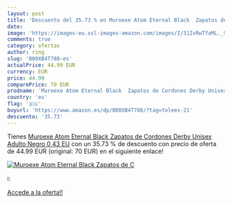 ```yaml
---
layout: post
title: 'Descuento del 35.73 % en Muroexe Atom Eternal Black  Zapatos de C'
date: 
image: 'https://images-eu.ssl-images-amazon.com/images/I/31IvRwTfaML._SL200_.jpg'
comments: true
category: ofertas
author: ring
slug: 'B00XB4T788-es'
actualPrice: 44.99 EUR
currency: EUR
price: 44.99
comparePrice: 70 EUR
prodname: 'Muroexe Atom Eternal Black  Zapatos de Cordones Derby Unisex Adulto  Negro 0  43 EU'
country: 'es'
flag: '🇪🇸'
buyurl: 'https://www.amazon.es/dp/B00XB4T788/?tag=tolees-21'
descuento: '35.73'
---
```


Tienes [Muroexe Atom Eternal Black  Zapatos de Cordones Derby Unisex Adulto  Negro 0  43 EU](https://www.amazon.es/dp/B00XB4T788/?tag=tolees-21) con un 35.73 % de descuento con precio de oferta de 44.99 EUR (original: 70 EUR) en el siguiente enlace!

[![Muroexe Atom Eternal Black  Zapatos de C](https://images-eu.ssl-images-amazon.com/images/I/31IvRwTfaML._SL200_.jpg)](https://www.amazon.es/dp/B00XB4T788/?tag=tolees-21)

ℹ️:


[Accede a la oferta!!](https://www.amazon.es/dp/B00XB4T788/?tag=tolees-21)
